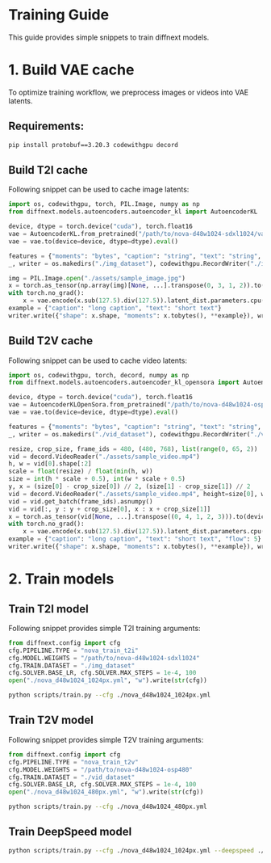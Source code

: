 # Training Guide
This guide provides simple snippets to train diffnext models.

# 1. Build VAE cache
To optimize training workflow, we preprocess images or videos into VAE latents.

## Requirements:
```bash
pip install protobuf==3.20.3 codewithgpu decord
```

## Build T2I cache
Following snippet can be used to cache image latents:

```python
import os, codewithgpu, torch, PIL.Image, numpy as np
from diffnext.models.autoencoders.autoencoder_kl import AutoencoderKL

device, dtype = torch.device("cuda"), torch.float16
vae = AutoencoderKL.from_pretrained("/path/to/nova-d48w1024-sdxl1024/vae")
vae = vae.to(device=device, dtype=dtype).eval()

features = {"moments": "bytes", "caption": "string", "text": "string", "shape": ["int64"]}
_, writer = os.makedirs("./img_dataset"), codewithgpu.RecordWriter("./img_dataset", features)

img = PIL.Image.open("./assets/sample_image.jpg")
x = torch.as_tensor(np.array(img)[None, ...].transpose(0, 3, 1, 2)).to(device).to(dtype)
with torch.no_grad():
    x = vae.encode(x.sub(127.5).div(127.5)).latent_dist.parameters.cpu().numpy()[0]
example = {"caption": "long caption", "text": "short text"}
writer.write({"shape": x.shape, "moments": x.tobytes(), **example}), writer.close()
```

## Build T2V cache
Following snippet can be used to cache video latents:

```python
import os, codewithgpu, torch, decord, numpy as np
from diffnext.models.autoencoders.autoencoder_kl_opensora import AutoencoderKLOpenSora

device, dtype = torch.device("cuda"), torch.float16
vae = AutoencoderKLOpenSora.from_pretrained("/path/to/nova-d48w1024-osp480/vae")
vae = vae.to(device=device, dtype=dtype).eval()

features = {"moments": "bytes", "caption": "string", "text": "string", "shape": ["int64"], "flow": "float64"}
_, writer = os.makedirs("./vid_dataset"), codewithgpu.RecordWriter("./vid_dataset", features)

resize, crop_size, frame_ids = 480, (480, 768), list(range(0, 65, 2))
vid = decord.VideoReader("./assets/sample_video.mp4")
h, w = vid[0].shape[:2]
scale = float(resize) / float(min(h, w))
size = int(h * scale + 0.5), int(w * scale + 0.5)
y, x = (size[0] - crop_size[0]) // 2, (size[1] - crop_size[1]) // 2
vid = decord.VideoReader("./assets/sample_video.mp4", height=size[0], width=size[1])
vid = vid.get_batch(frame_ids).asnumpy()
vid = vid[:, y : y + crop_size[0], x : x + crop_size[1]]
x = torch.as_tensor(vid[None, ...].transpose((0, 4, 1, 2, 3))).to(device).to(dtype)
with torch.no_grad():
    x = vae.encode(x.sub(127.5).div(127.5)).latent_dist.parameters.cpu().numpy()[0]
example = {"caption": "long caption", "text": "short text", "flow": 5}
writer.write({"shape": x.shape, "moments": x.tobytes(), **example}), writer.close()
```

# 2. Train models

## Train T2I model
Following snippet provides simple T2I training arguments:

```python
from diffnext.config import cfg
cfg.PIPELINE.TYPE = "nova_train_t2i"
cfg.MODEL.WEIGHTS = "/path/to/nova-d48w1024-sdxl1024"
cfg.TRAIN.DATASET = "./img_dataset"
cfg.SOLVER.BASE_LR, cfg.SOLVER.MAX_STEPS = 1e-4, 100
open("./nova_d48w1024_1024px.yml", "w").write(str(cfg))
```
```bash
python scripts/train.py --cfg ./nova_d48w1024_1024px.yml
```

## Train T2V model
Following snippet provides simple T2V training arguments:

```python
from diffnext.config import cfg
cfg.PIPELINE.TYPE = "nova_train_t2v"
cfg.MODEL.WEIGHTS = "/path/to/nova-d48w1024-osp480"
cfg.TRAIN.DATASET = "./vid_dataset"
cfg.SOLVER.BASE_LR, cfg.SOLVER.MAX_STEPS = 1e-4, 100
open("./nova_d48w1024_480px.yml", "w").write(str(cfg))
```
```bash
python scripts/train.py --cfg ./nova_d48w1024_480px.yml
```

## Train DeepSpeed model
```bash
python scripts/train.py --cfg ./nova_d48w1024_1024px.yml --deepspeed ./configs/deepspeed/zero2_bf16.json
```


